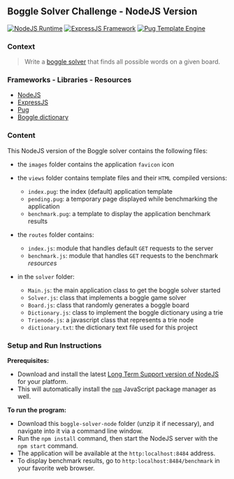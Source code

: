 ## Boggle Solver Challenge - NodeJS Version

[![NodeJS Runtime](https://img.shields.io/badge/JavaScript%20Runtime-NodeJS-43853D.svg)][1]
[![ExpressJS Framework](https://img.shields.io/badge/Framework-ExpressJS-EEEEEE.svg)][2]
[![Pug Template Engine](https://img.shields.io/badge/Template%20Engine-pug-A86454.svg)][3]


### Context

> Write a [boggle solver][4] that finds all possible words on a given board.


### Frameworks - Libraries - Resources

- [NodeJS][1]
- [ExpressJS][2]
- [Pug][3]
- [Boggle dictionary][5]

### Content

This NodeJS version of the Boggle solver contains the following files:

- the `images` folder contains the application `favicon` icon

- the `views` folder contains template files and their `HTML` compiled versions:
    - `index.pug`: the index (default) application template
    - `pending.pug`: a temporary page displayed while benchmarking the application
    - `benchmark.pug`: a template to display the application benchmark results

- the `routes` folder contains:
    - `index.js`: module that handles default `GET` requests to the server
    - `benchmark.js`: module that handles `GET` requests to the benchmark *resources*

- in the `solver` folder:
    - `Main.js`: the main application class to get the boggle solver started
    - `Solver.js`: class that implements a boggle game solver
    - `Board.js`: class that randomly generates a boggle board
    - `Dictionary.js`: class to implement the boggle dictionary using a trie
    - `Trienode.js`: a javascript class that represents a trie node
    - `dictionary.txt`: the dictionary text file used for this project

### Setup and Run Instructions

**Prerequisites:**
- Download and install the latest [Long Term Support version of NodeJS][6] for your platform.
- This will automatically install the [`npm`][7] JavaScript package manager as well.

**To run the program:**
- Download this `boggle-solver-node` folder (unzip it if necessary), and navigate into it via a command line window.
- Run the `npm install` command, then start the NodeJS server with the `npm start` command.
- The application will be available at the `http:localhost:8484` address.
- To display benchmark results, go to `http:localhost:8484/benchmark` in your favorite web browser.


[1]: https://nodejs.org/en/
[2]: https://expressjs.com/
[3]: https://pugjs.org/api/getting-started.html
[4]: https://github.com/1millionwomentotech/toolkitten/blob/master/summer-of-code/week-02/wk2-hackathon-submissions/hackathon-challenge-boggle-solver.md
[5]: https://raw.githubusercontent.com/jonbcard/scrabble-bot/master/src/dictionary.txt
[6]: https://nodejs.org/en/download/
[7]: https://www.npmjs.com/